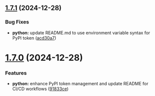 ## [1.7.1](https://github.com/felipepimentel/daggerverse/compare/python/v1.7.0...python/v1.7.1) (2024-12-28)


### Bug Fixes

* **python:** update README.md to use environment variable syntax for PyPI token ([acd30a7](https://github.com/felipepimentel/daggerverse/commit/acd30a7260aa7fb1585dee9d9ea651772bfd933c))

# [1.7.0](https://github.com/felipepimentel/daggerverse/compare/python/v1.6.0...python/v1.7.0) (2024-12-28)


### Features

* **python:** enhance PyPI token management and update README for CI/CD workflows ([91833ce](https://github.com/felipepimentel/daggerverse/commit/91833ce78a55e383b3eb071f30cc575a48c0e247))
